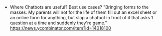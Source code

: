 
* Where Chatbots are useful? Best use cases?
  "Bringing forms to the masses. My parents will not for the life of them fill out an excel sheet or an online form for anything, but slap a chatbot in front of it that asks 1 question at a time and suddenly they're game."
  https://news.ycombinator.com/item?id=14018100


